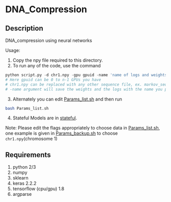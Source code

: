 # DNA_Compression

## Description
DNA_compression using neural networks

Usage:
1. Copy the npy file required to this directory.
2. To run any of the code, use the command
```python
python script.py -d chr1.npy -gpu gpuid -name 'name of logs and weights file you want'
# Here gpuid can be 0 to n-1 GPUs you have
# chr1.npy can be replaced with any other sequence file, ex. markov_seq.npy
# -name argument will save the weights and the logs with the name you provide here
```

3. Alternately you can edit [Params_list.sh](Params_list.sh) and then run
```bash
bash Params_list.sh
```
4. Stateful Models are in [stateful](stateful).

Note: Please edit the flags appropriately to choose data in [Params_list.sh](Params_list.sh), one example is given in [Params_backup.sh](Params_backup.sh) to choose `chr1.npy`(chromosome 1)

## Requirements
1. python 2/3
2. numpy
3. sklearn
4. keras 2.2.2
5. tensorflow (cpu/gpu) 1.8
6. argparse
